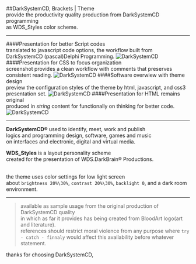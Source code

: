 ##DarkSystemCD, Brackets | Theme<br />
provide the productivity quality production from DarkSystemCD programming<br />
as WDS_Styles color scheme.

---

####Presentation for better Script codes<br />
translated to javascript code options, the workflow built from DarkSystemCD (pascal)Delphi Programming.
![DarkSystemCD](https://googledrive.com/host/0B4nYTSu0FCWLfjl2TUFVQWlLbTM0OXZ5ZnlIS1VrUFJjRFotWWdYRlVuOThYRzFWMl9UTnM/darksystemcd_brackets_theme1.jpg)
####Presentation for CSS to focus organization<br />
screenshot provides a clean workflow with comments that preserves consistent reading.
![DarkSystemCD](https://googledrive.com/host/0B4nYTSu0FCWLfjl2TUFVQWlLbTM0OXZ5ZnlIS1VrUFJjRFotWWdYRlVuOThYRzFWMl9UTnM/darksystemcd_brackets_theme2.jpg)
####Software overwiew with theme design<br />
preview the configuration styles of the theme by html, javascript, and css3 presentation set.
![DarkSystemCD](https://googledrive.com/host/0B4nYTSu0FCWLfjl2TUFVQWlLbTM0OXZ5ZnlIS1VrUFJjRFotWWdYRlVuOThYRzFWMl9UTnM/darksystemcd_brackets_theme3.jpg)
####Presentation for HTML remains original<br />
produced in *string* content for functionally on thinking for better code.
![DarkSystemCD](https://googledrive.com/host/0B4nYTSu0FCWLfjl2TUFVQWlLbTM0OXZ5ZnlIS1VrUFJjRFotWWdYRlVuOThYRzFWMl9UTnM/darksystemcd_brackets_theme4.jpg)

---

**DarkSystemCD&#174;** used to identify, meet, work and publish<br />
logics and programming design, software, games and music<br />
on interfaces and electronic, digital and virtual media.<br />

**WDS_Styles** is a layout personality scheme<br />
created for the presentation of WDS.DarkBrain&#174; Productions.<br /><br />

the theme uses color settings for low light screen<br />
about `brightness 20%\30%`, `contrast 20%\30%`, `backlight 0`, and a dark room environment.<br />

---

> available as sample usage from the original production of DarkSystemCD quality<br />
in which as far it provides has being created from BloodArt logo(art and literature).<br />
references should restrict moral violence from any purpose where `try - catch - finnaly` would affect this availability before whatever statement.

thanks for choosing DarkSystemCD,
